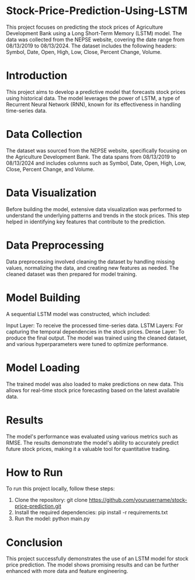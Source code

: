 # Stock-Price-Prediction-Using-LSTM
This project focuses on predicting the stock prices of Agriculture Development Bank using a Long Short-Term Memory (LSTM) model. The data was collected from the NEPSE website, covering the date range from 08/13/2019 to 08/13/2024. The dataset includes the following headers: Symbol, Date, Open, High, Low, Close, Percent Change, Volume.
# Introduction
This project aims to develop a predictive model that forecasts stock prices using historical data. The model leverages the power of LSTM, a type of Recurrent Neural Network (RNN), known for its effectiveness in handling time-series data.
# Data Collection
The dataset was sourced from the NEPSE website, specifically focusing on the Agriculture Development Bank. The data spans from 08/13/2019 to 08/13/2024 and includes columns such as Symbol, Date, Open, High, Low, Close, Percent Change, and Volume.
# Data Visualization
Before building the model, extensive data visualization was performed to understand the underlying patterns and trends in the stock prices. This step helped in identifying key features that contribute to the prediction.

# Data Preprocessing
Data preprocessing involved cleaning the dataset by handling missing values, normalizing the data, and creating new features as needed. The cleaned dataset was then prepared for model training.
# Model Building
A sequential LSTM model was constructed, which included:

Input Layer: To receive the processed time-series data.
LSTM Layers: For capturing the temporal dependencies in the stock prices.
Dense Layer: To produce the final output.
The model was trained using the cleaned dataset, and various hyperparameters were tuned to optimize performance.

# Model Loading
The trained model was also loaded to make predictions on new data. This allows for real-time stock price forecasting based on the latest available data.

# Results
The model's performance was evaluated using various metrics such as RMSE. The results demonstrate the model's ability to accurately predict future stock prices, making it a valuable tool for quantitative trading.
# How to Run
To run this project locally, follow these steps:

1. Clone the repository:
git clone https://github.com/yourusername/stock-price-prediction.git
2. Install the required dependencies:
pip install -r requirements.txt
3. Run the model:
python main.py
# Conclusion
This project successfully demonstrates the use of an LSTM model for stock price prediction. The model shows promising results and can be further enhanced with more data and feature engineering.
